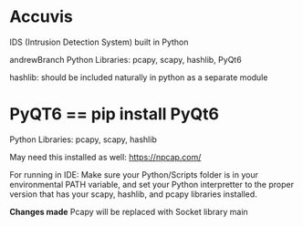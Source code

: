 # Accuvis
IDS (Intrusion Detection System) built in Python


andrewBranch
Python Libraries: pcapy, scapy, hashlib, PyQt6


hashlib:
should be included naturally in python as a separate module

PyQT6 == pip install PyQt6
=======
Python Libraries: pcapy, scapy, hashlib

May need this installed as well: https://npcap.com/

For running in IDE: Make sure your Python/Scripts folder is in your environmental PATH variable, and set your Python interpretter to the proper version that has your scapy, hashlib, and pcapy libraries installed. 

**Changes made**
Pcapy will be replaced with Socket library
main